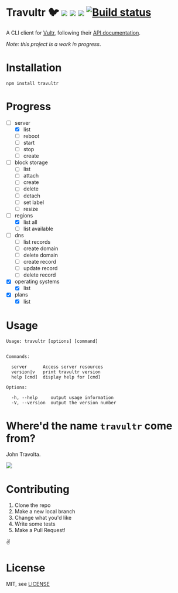 # Travultr 🐦 [![](https://img.shields.io/npm/v/travultr.svg?maxAge=2592000)](https://npmjs.com/travultr) [![](https://img.shields.io/npm/dm/travultr.svg?maxAge=2592000)](https://npmjs.com/travultr) [![](https://img.shields.io/npm/l/express.svg?maxAge=2592000)](./LICENSE) [![Build status](https://badge.buildkite.com/d339a43f0f35b9a705c81cbe96d7b9f7c17c03991dfe0b49b4.svg)](https://buildkite.com/open-source/travultr)
A CLI client for [Vultr](https://vultr.com), following their [API documentation](https://www.vultr.com/api/).

*Note: this project is a work in progress*.

# Installation
```
npm install travultr
```

# Progress
* [ ] server
  * [x] list
  * [ ] reboot
  * [ ] start
  * [ ] stop
  * [ ] create
* [ ] block storage
  * [ ] list
  * [ ] attach
  * [ ] create
  * [ ] delete
  * [ ] detach
  * [ ] set label
  * [ ] resize
* [ ] regions
  * [x] list all
  * [ ] list available
* [ ] dns
  * [ ] list records
  * [ ] create domain
  * [ ] delete domain
  * [ ] create record
  * [ ] update record
  * [ ] delete record
* [x] operating systems
  * [x] list
* [x] plans
  * [x] list

# Usage
```
Usage: travultr [options] [command]


Commands:

  server      Access server resources
  version|v   print travultr version
  help [cmd]  display help for [cmd]

Options:

  -h, --help     output usage information
  -V, --version  output the version number
```

# Where'd the name `travultr` come from?
John Travolta.

![](https://gif.now.sh/john%20travolta/TA5UdQTc3NVKg)

# Contributing
1. Clone the repo
2. Make a new local branch
3. Change what you'd like
4. Write some tests
5. Make a Pull Request!

✌️

# License
MIT, see [LICENSE](./LICENSE)
